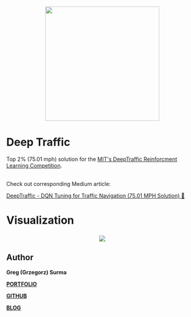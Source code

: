 <h3 align="center">
  <img src="assets/deep_traffic_icon_web.png" width="300">
</h3>


# Deep Traffic

Top 2% (75.01 mph) solution for the [MIT's DeepTraffic Reinforcment Learning Competition](https://selfdrivingcars.mit.edu/deeptraffic/).

<br>
Check out corresponding Medium article:

[DeepTraffic - DQN Tuning for Traffic Navigation (75.01 MPH Solution) 🚗](https://towardsdatascience.com/deeptraffic-dqn-tuning-for-traffic-navigation-75-01-mph-solution-23087e2411cf)

# Visualization

<h3 align="center">
  <img src="assets/visualization.gif">
</h3>

## Author

**Greg (Grzegorz) Surma**

[**PORTFOLIO**](https://gsurma.github.io)

[**GITHUB**](https://github.com/gsurma)

[**BLOG**](https://medium.com/@gsurma)

